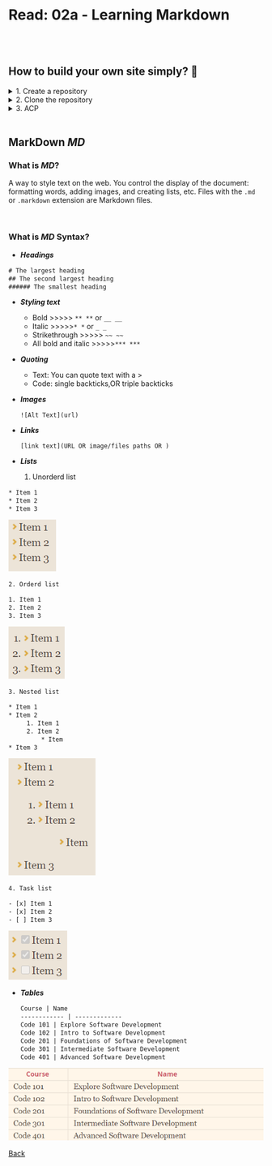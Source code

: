 # Read: 02a - Learning Markdown

<br><br>

## How to build your own site simply? :thinking:	

<details>
<summary> 1. Create a repository </summary>
From GitHub  create a new repository as shown:
<img alt="create repo." src="files\repo.png">
</details>

<details>
<summary> 2. Clone the repository </summary>
<img alt="Clone repo." src="files\clone.png">
</details>

<details>
<summary> 3. ACP </summary>
Add, commit, and push your changes:
<img alt="acp" src="files\acp.png">
</details>

<br>

## MarkDown *MD*
### What is *MD*?
A way to style text on the web. You control the display of the document: formatting words, adding images, and creating lists, etc. Files with the ```.md``` or ```.markdown``` extension are Markdown files.

<br>

### What is *MD* Syntax?

* ***Headings***
```
# The largest heading
## The second largest heading
###### The smallest heading
```

* ***Styling text***
    * Bold >>>>> ```** **``` or ```__ __``` 
    * Italic >>>>>```* *``` or ```_ _ ```
    * Strikethrough >>>>>	```~~ ~~``` 
    * All bold and italic	>>>>>```*** ***```


* ***Quoting***
    * Text: You can quote text with a >
    * Code: single backticks,OR triple backticks

* ***Images***
    ```
    ![Alt Text](url)

    ```

* ***Links***
    ```
    [link text](URL OR image/files paths OR )
    ```

* ***Lists***
    1. Unorderd list
    
```
* Item 1
* Item 2
* Item 3
```

<img alt="Unorderd list" src="files\ul.png">

    2. Orderd list

```
1. Item 1
2. Item 2
3. Item 3
```

<img alt="Orderd list" src="files\ol.png">

    3. Nested list

```
* Item 1
* Item 2
     1. Item 1
     2. Item 2
         * Item 
* Item 3
```

<img alt="Nested list" src="files\nl.png">

    4. Task list

```
- [x] Item 1
- [x] Item 2
- [ ] Item 3
```

<img alt="Task list" src="files\tl.png">

* ***Tables***

    ```
    Course | Name
    ------------ | -------------
    Code 101 | Explore Software Development
    Code 102 | Intro to Software Development
    Code 201 | Foundations of Software Development
    Code 301 | Intermediate Software Development
    Code 401 | Advanced Software Development
    ```

<img alt="Table" src="files\table.png">

<br>



[Back](README.md)